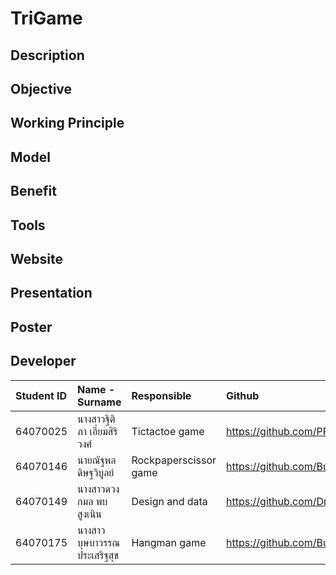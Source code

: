 # TriGame

## Description

## Objective 

## Working Principle

## Model

## Benefit

## Tools

## Website

## Presentation

## Poster

## Developer
| Student ID | Name - Surname |  Responsible | Github |
| :-------- | :-------- | :--------- |:--------- |
| 64070025 | นางสาวฐิติภา เอี่ยมสิริวงศ์ | Tictactoe game | https://github.com/PR-800 |
| 64070146 | นายณัฐพล ดิษฐวิบูลย์ | Rockpaperscissor game | https://github.com/Bug9Best |
| 64070149 | นางสาวดวงกมล พบสูงเนิน | Design and data | https://github.com/Dnuangkamon |
| 64070175 | นางสาวบุษบาวรรณ ประเสริฐสุข | Hangman game | https://github.com/BusabawanPrasertsuk |
